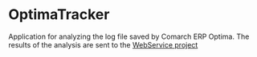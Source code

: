 # OptimaTracker

Application for analyzing the log file saved by Comarch ERP Optima. The results of the analysis are sent to the
[WebService project](https://github.com/BElluu/OptimaTrackerWebService)
